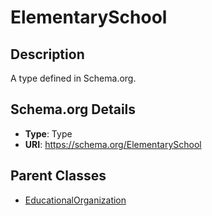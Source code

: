 # ElementarySchool

## Description
A type defined in Schema.org.

## Schema.org Details
- **Type**: Type
- **URI**: https://schema.org/ElementarySchool

## Parent Classes
- [EducationalOrganization](../EducationalOrganization.md)

